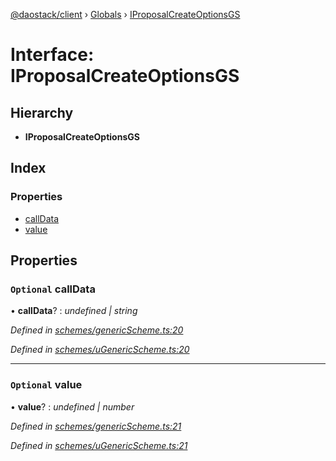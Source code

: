 [@daostack/client](../README.md) › [Globals](../globals.md) › [IProposalCreateOptionsGS](iproposalcreateoptionsgs.md)

# Interface: IProposalCreateOptionsGS

## Hierarchy

* **IProposalCreateOptionsGS**

## Index

### Properties

* [callData](iproposalcreateoptionsgs.md#optional-calldata)
* [value](iproposalcreateoptionsgs.md#optional-value)

## Properties

### `Optional` callData

• **callData**? : *undefined | string*

*Defined in [schemes/genericScheme.ts:20](https://github.com/daostack/client/blob/84a7af3/src/schemes/genericScheme.ts#L20)*

*Defined in [schemes/uGenericScheme.ts:20](https://github.com/daostack/client/blob/84a7af3/src/schemes/uGenericScheme.ts#L20)*

___

### `Optional` value

• **value**? : *undefined | number*

*Defined in [schemes/genericScheme.ts:21](https://github.com/daostack/client/blob/84a7af3/src/schemes/genericScheme.ts#L21)*

*Defined in [schemes/uGenericScheme.ts:21](https://github.com/daostack/client/blob/84a7af3/src/schemes/uGenericScheme.ts#L21)*
